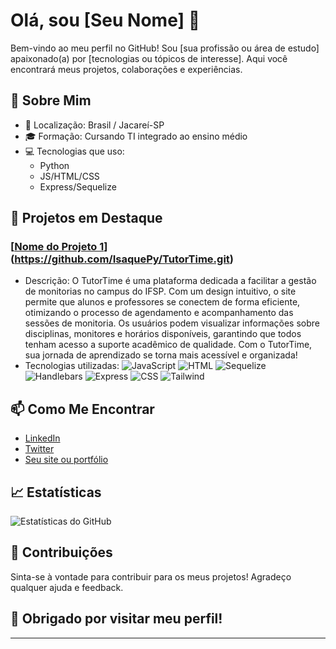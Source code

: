 # Olá, sou [Seu Nome] 👋

Bem-vindo ao meu perfil no GitHub! Sou [sua profissão ou área de estudo] apaixonado(a) por [tecnologias ou tópicos de interesse]. Aqui você encontrará meus projetos, colaborações e experiências.

## 🌱 Sobre Mim

- 📍 Localização: Brasil / Jacareí-SP
- 🎓 Formação: Cursando TI integrado ao ensino médio
- 💻 Tecnologias que uso:
  - Python
  - JS/HTML/CSS
  - Express/Sequelize

## 🚀 Projetos em Destaque

### [[Nome do Projeto 1](link-do-projeto)](https://github.com/IsaquePy/TutorTime.git)
- Descrição: O TutorTime é uma plataforma dedicada a facilitar a gestão de monitorias no campus do IFSP. Com um design intuitivo, o site permite que alunos e professores se conectem de forma eficiente, otimizando o processo de agendamento e acompanhamento das sessões de monitoria. Os usuários podem visualizar informações sobre disciplinas, monitores e horários disponíveis, garantindo que todos tenham acesso a suporte acadêmico de qualidade. Com o TutorTime, sua jornada de aprendizado se torna mais acessível e organizada!
- Tecnologias utilizadas: 
![JavaScript](https://img.shields.io/badge/javascript-ES6-yellow)
![HTML](https://img.shields.io/badge/html5-HTML5-orange)
![Sequelize](https://img.shields.io/badge/sequelize-ORM-blue)
![Handlebars](https://img.shields.io/badge/handlebars-Template-blue)
![Express](https://img.shields.io/badge/express.js-Framework-green)
![CSS](https://img.shields.io/badge/css3-CSS3-blue)
![Tailwind](https://img.shields.io/badge/tailwindcss-Framework-blue)




## 📫 Como Me Encontrar

- [LinkedIn](link-do-seu-linkedin)
- [Twitter](link-do-seu-twitter)
- [Seu site ou portfólio](link-do-seu-portfolio)

## 📈 Estatísticas

![Estatísticas do GitHub](https://github-readme-stats.vercel.app/api?username=IsaquePy&show_icons=true&theme=radical)

## 🤝 Contribuições

Sinta-se à vontade para contribuir para os meus projetos! Agradeço qualquer ajuda e feedback.

## 🎉 Obrigado por visitar meu perfil!

---

